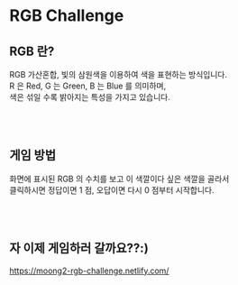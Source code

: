 # RGB Challenge

## RGB 란?

RGB 가산혼합, 빛의 삼원색을 이용하여 색을 표현하는 방식입니다.<br/>
R 은 Red, G 는 Green, B 는 Blue 를 의미하며,<br/>
색은 섞일 수록 밝아지는 특성을 가지고 있습니다.<br/>

<br/><br/>

## 게임 방법

화면에 표시된 RGB 의 수치를 보고 이 색깔이다 싶은 색깔을 골라서<br/>
클릭하시면 정답이면 1 점, 오답이면 다시 0 점부터 시작합니다.<br/>

<br/><br/>

## 자 이제 게임하러 갈까요??:)

https://moong2-rgb-challenge.netlify.com/

